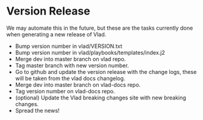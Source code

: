 <h1>Version Release</h1>

We may automate this in the future, but these are the tasks currently done when generating a new release of Vlad.

- Bump version number in vlad/VERSION.txt
- Bump version number in vlad/playbooks/templates/index.j2
- Merge dev into master branch on vlad repo.
- Tag master branch with new version number.
- Go to github and update the version release with the change logs, these will be taken from the vlad docs changelog.
- Merge dev into master branch on vlad-docs repo.
- Tag version number on vlad-docs repo.
- (optional) Update the Vlad breaking changes site with new breaking changes.
- Spread the news!
